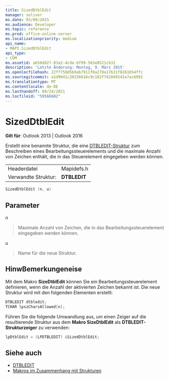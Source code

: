 ```yaml
---
title: SizedDtblEdit
manager: soliver
ms.date: 03/09/2015
ms.audience: Developer
ms.topic: reference
ms.prod: office-online-server
ms.localizationpriority: medium
api_name:
- MAPI.SizedDtblEdit
api_type:
- COM
ms.assetid: a658d027-03a2-4cde-bf99-563e8521cb31
description: 'Letzte Änderung: Montag, 9. März 2015'
ms.openlocfilehash: 22ff75605b9ab7911f0a270a17631f8261b54ffc
ms.sourcegitcommit: a1d9041c20256616c9c183f7d1049142a7ac6991
ms.translationtype: MT
ms.contentlocale: de-DE
ms.lasthandoff: 09/24/2021
ms.locfileid: "59566682"
---
```

# <a name="sizeddtbledit"></a>SizedDtblEdit

**Gilt für**: Outlook 2013 | Outlook 2016 
  
Erstellt eine benannte Struktur, die eine [DTBLEDIT-Struktur](dtbledit.md) zum Beschreiben eines Bearbeitungssteuerelements und die maximale Anzahl von Zeichen enthält, die in das Steuerelement eingegeben werden können. 
  
|||
|:-----|:-----|
|Headerdatei  <br/> |Mapidefs.h  <br/> |
|Verwandte Struktur:  <br/> |**DTBLEDIT** <br/> |
   
```cpp
SizedDtblEdit (n, u)
```

## <a name="parameters"></a>Parameter

_n_
  
> Maximale Anzahl von Zeichen, die in das Bearbeitungssteuerelement eingegeben werden können.
    
_u_
  
> Name für die neue Struktur.
    
## <a name="remarks"></a>HinwBemerkungeneise

Mit dem Makro **SizeDtblEdit** können Sie ein Bearbeitungssteuerelement definieren, wenn die Anzahl der aktivierten Zeichen bekannt ist. Die neue Struktur wird mit den folgenden Elementen erstellt: 
  
```cpp
DTBLEDIT dtbledit;
TCHAR lpszCharsAllowed[n];

```

Führen Sie die folgende Umwandlung aus, um einen Zeiger auf die resultierende Struktur aus dem **Makro SizeDtblEdit** als **DTBLEDIT-Strukturzeiger** zu verwenden: 
  
```cpp
lpDtblEdit = (LPDTBLEDIT) &SizedDtblEdit;

```

## <a name="see-also"></a>Siehe auch

- [DTBLEDIT](dtbledit.md)
- [Makros im Zusammenhang mit Strukturen](macros-related-to-structures.md)

